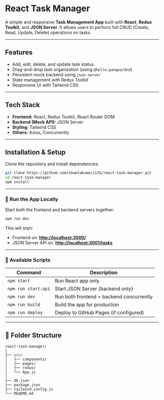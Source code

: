 # React Task Manager

A simple and responsive **Task Management App** built with **React**, **Redux Toolkit**, and **JSON Server**.
It allows users to perform full CRUD (Create, Read, Update, Delete) operations on tasks.

---

## Features

* Add, edit, delete, and update task status
* Drag-and-drop task organization (using `@hello-pangea/dnd`)
* Persistent mock backend using `json-server`
* State management with Redux Toolkit
* Responsive UI with Tailwind CSS

---

## Tech Stack

* **Frontend:** React, Redux Toolkit, React Router DOM
* **Backend (Mock API):** JSON Server
* **Styling:** Tailwind CSS
* **Others:** Axios, Concurrently

---

##  Installation & Setup

Clone the repository and install dependencies:

```bash
git clone https://github.com/shwetakumari125/react-task-manager.git
cd react-task-manager
npm install
```

---

### 🧩 Run the App Locally

Start both the frontend and backend servers together:

```bash
npm run dev
```

This will start:

* Frontend on: **[http://localhost:3000/](http://localhost:3000/)**
* JSON Server API on: **[http://localhost:3001/tasks](http://localhost:3001/tasks)**

---

### 🧠 Available Scripts

| Command             | Description                              |
| ------------------- | ---------------------------------------- |
| `npm start`         | Run React app only                       |
| `npm run start:api` | Start JSON Server (backend only)         |
| `npm run dev`       | Run both frontend + backend concurrently |
| `npm run build`     | Build the app for production             |
| `npm run deploy`    | Deploy to GitHub Pages (if configured)   |

---

## 📂 Folder Structure

```
react-task-manager/
│
├── src/
│   ├── components/
│   ├── pages/
│   ├── redux/
│   └── App.js
│
├── db.json
├── package.json
├── tailwind.config.js
└── README.md
```





